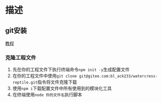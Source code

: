# 描述

## git安装
[教程](https://blog.csdn.net/huangqqdy/article/details/83032408?ops_request_misc=%257B%2522request%255Fid%2522%253A%2522165785456616782248589768%2522%252C%2522scm%2522%253A%252220140713.130102334..%2522%257D&request_id=165785456616782248589768&biz_id=0&utm_medium=distribute.pc_search_result.none-task-blog-2~all~top_positive~default-2-83032408-null-null.142^v32^pc_search_result_control_group,185^v2^control&utm_term=git%E5%AE%89%E8%A3%85&spm=1018.2226.3001.4187)
### 克隆工程文件

1. 先在你的工程文件下执行终端命令`npm init -y`生成配置文件
2. 在你的工程文件中使用`git clone git@gitee.com:bl_ack233/watercress-reptile.git`指令将文件克隆下载
3. 使用`npm i`下载配置文件中所有使用到的模块化工具
4. 在终端使用`node 你的文件名`执行脚本